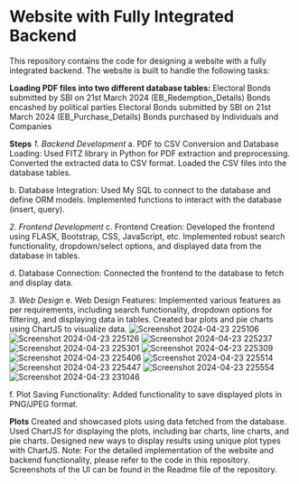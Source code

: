 # Website with Fully Integrated Backend
This repository contains the code for designing a website with a fully integrated backend. The website is built to handle the following tasks:

**Loading PDF files into two different database tables:**
Electoral Bonds submitted by SBI on 21st March 2024 (EB_Redemption_Details)
Bonds encashed by political parties
Electoral Bonds submitted by SBI on 21st March 2024 (EB_Purchase_Details)
Bonds purchased by Individuals and Companies

**Steps**
*1. Backend Development*
a. PDF to CSV Conversion and Database Loading:
Used FITZ library in Python for PDF extraction and preprocessing.
Converted the extracted data to CSV format.
Loaded the CSV files into the database tables.

b. Database Integration:
Used My SQL to connect to the database and define ORM models.
Implemented functions to interact with the database (insert, query).

*2. Frontend Development*
c. Frontend Creation:
Developed the frontend using FLASK, Bootstrap, CSS, JavaScript, etc.
Implemented robust search functionality, dropdown/select options, and displayed data from the database in tables.

d. Database Connection:
Connected the frontend to the database to fetch and display data.

*3. Web Design*
e. Web Design Features:
Implemented various features as per requirements, including search functionality, dropdown options for filtering, and displaying data in tables.
Created bar plots and pie charts using ChartJS to visualize data.
![Screenshot 2024-04-23 225106](https://github.com/AnuragSingh0000/Electoral-Bond/assets/143340413/86dc9ec4-4519-4677-953a-88ccc276a4a7)
![Screenshot 2024-04-23 225126](https://github.com/AnuragSingh0000/Electoral-Bond/assets/143340413/48b2a038-b84a-41ec-a5bf-3f46cf34ed04)
![Screenshot 2024-04-23 225237](https://github.com/AnuragSingh0000/Electoral-Bond/assets/143340413/5f66afe4-9026-4cce-9ec6-3879427b6260)
![Screenshot 2024-04-23 225301](https://github.com/AnuragSingh0000/Electoral-Bond/assets/143340413/4e6cce33-19fd-41b6-ad04-27dd319dde76)
![Screenshot 2024-04-23 225309](https://github.com/AnuragSingh0000/Electoral-Bond/assets/143340413/78919a8c-f72f-4b07-b9ac-abc4d9a36c20)
![Screenshot 2024-04-23 225406](https://github.com/AnuragSingh0000/Electoral-Bond/assets/143340413/4603540b-810e-443e-a349-e16497efc97b)
![Screenshot 2024-04-23 225514](https://github.com/AnuragSingh0000/Electoral-Bond/assets/143340413/5e828bf9-bfa2-4f82-98d5-61cecfe7a68f)
![Screenshot 2024-04-23 225447](https://github.com/AnuragSingh0000/Electoral-Bond/assets/143340413/2740374c-483c-41d0-8f16-83ac0bb20785)
![Screenshot 2024-04-23 225554](https://github.com/AnuragSingh0000/Electoral-Bond/assets/143340413/3624125b-f202-4336-a65f-c692fba2660e)
![Screenshot 2024-04-23 231046](https://github.com/AnuragSingh0000/Electoral-Bond/assets/143340413/c920b7cc-ab2a-4fb6-ac48-a68e79d7f778)




f. Plot Saving Functionality:
Added functionality to save displayed plots in PNG/JPEG format.

**Plots**
Created and showcased plots using data fetched from the database.
Used ChartJS for displaying the plots, including bar charts, line charts, and pie charts.
Designed new ways to display results using unique plot types with ChartJS.
Note: For the detailed implementation of the website and backend functionality, please refer to the code in this repository. Screenshots of the UI can be found in the Readme file of the repository.

